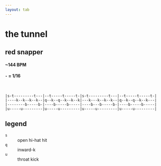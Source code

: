 ```yaml
---
layout: tab
---
```


# the tunnel
## red snapper

#### ~144 BPM
#### `-` = 1/16

<br/>

```
|s-t---------t---|--t-----t-----t-|s-t---------t---|--t-----t-----t-|
|----k--k--k--k--|q--k--q--k--k--k|---k---k--k--k--|q--k--q--k--k---|
|--------b-----b-|----b-----b-----|----b---b-----b-|----b-----b-----|
|u-----u---------|u-----u---------|u-----u---------|u-----u---------|
```

## legend
                                               
<dl>
    <dt><code>s</code></dt><dd>open hi-hat hit</dd>
    <dt><code>q</code></dt><dd>inward-k</dd>
    <dt><code>u</code></dt><dd>throat kick</dd>
</dl>
